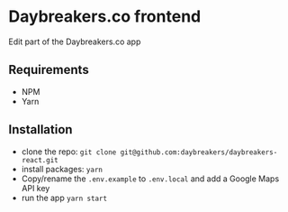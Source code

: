 # Daybreakers.co frontend

Edit part of the Daybreakers.co app

## Requirements

* NPM
* Yarn

## Installation

* clone the repo: `git clone git@github.com:daybreakers/daybreakers-react.git`
* install packages: `yarn`
* Copy/rename the `.env.example` to `.env.local` and add a Google Maps API key
* run the app `yarn start`
